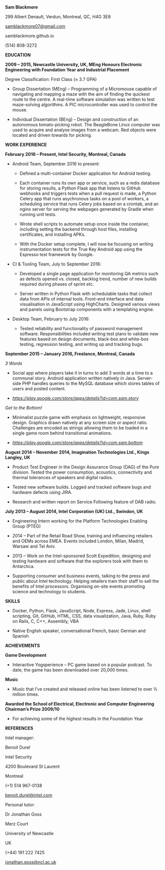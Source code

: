 **Sam Blackmore**

299 Albert Denault, Verdun, Montreal, QC, H4G 3E8

samblackmore07@gmail.com

samblackmore.github.io

\(514) 808-3272

**EDUCATION**

**2009 – 2015, Newcastle University, UK, MEng Honours Electronic
Engineering with Foundation Year and Industrial Placement**

Degree Classification: First Class (≈ 3.7 GPA)

-   Group Dissertation (MEng) – Programming of a Micromouse capable of
    navigating and mapping a maze with the aim of finding the quickest
    route to the centre. A real-time software simulation was written to
    test maze-solving algorithms. A PIC microcontroller was used to
    control the mouse.

-   Individual Dissertation (BEng) – Design and construction of an
    autonomous tomato-picking robot. The BeagleBone Linux computer was
    used to acquire and analyse images from a webcam. Red objects were
    located and driven towards for picking.

**WORK EXPERIENCE**

**February 2016 – Present, Intel Security, Montreal, Canada**

-   Android Team, September 2016 to present:

    -   Defined a multi-container Docker application for Android testing.

    -   Each container runs its own app or service, such as a redis database for storing results, a Python Flask app that listens to GitHub webhooks and triggers tests when a pull request is made, a Python Celery app that runs asychronous tasks on a pool of workers, a scheduling service that runs Celery jobs based on a crontab, and an nginx server for serving the webpages generated by Gradle when running unit tests.

    -   Wrote shell scripts to automate setup once inside the container, including setting the backend through host files, installing certificates, and installing APKs.

    -   With the Docker setup complete, I will now be focusing on writing instrumentation tests for the True Key Android app using the Espresso test framework by Google.

-   CI & Tooling Team, July to September 2016:

    -   Developed a single page application for monitoring QA metrics such as defects opened vs. closed, backlog trend, number of new builds required during phases of sprint etc.

    -   Server written in Python Flask with schedulable tasks that collect data from APIs of internal tools. Front-end interface and data visualisation in JavaScript using HighCharts. Designed various views and panels using Bootstrap components with a templating engine.

-   Desktop Team, February to July 2016:

    -   Tested reliability and functionality of password management software. Responsibilities included writing test plans to validate new features based on design documents, black-box and white-box testing, regression testing, and writing up and tracking bugs.


**September 2015 – January 2016, Freelance, Montreal, Canada**

*3 Words*

-   Social app where players take it in turns to add 3 words at a time
    to a communal story. Android application written natively in Java.
    Server-side PHP handles queries to the MySQL database which stores
    tables of users and posted content.

-   *https://play.google.com/store/apps/details?id=com.sam.story*

*Get to the Bottom!*

-   Minimalist puzzle game with emphasis on lightweight,
    responsive design. Graphics drawn natively at any screen size or
    aspect ratio. Challenges are encoded as strings allowing them to be
    loaded in a single game room behind transitional animations.

-   *https://play.google.com/store/apps/details?id=com.sam.bottom*

**August 2014 – November 2014, Imagination Technologies Ltd., Kings
Langley, UK**

-   Product Test Engineer in the Design Assurance Group (DAG) of the
    Pure division. Tested the power consumption, acoustics, connectivity
    and thermal tolerances of speakers and digital radios.

-   Tested new software builds. Logged and tracked software bugs and
    hardware defects using JIRA.

-   Research and written report on Service Following feature of
    DAB radio.

**July 2013 – August 2014, Intel Corporation (UK) Ltd., Swindon, UK**

-   Engineering Intern working for the Platform Technologies Enabling
    Group (PTEG)

-   2014 – Part of the Retail Road Show, training and influencing
    retailers and OEMs across EMEA. Events included London, Milan,
    Madrid, Warsaw and Tel Aviv.

-   2013 – Work on the Intel-sponsored Scott Expedition, designing and
    testing hardware and software that the explorers took with them
    to Antarctica.

-   Supporting consumer and business events, talking to the press and
    public about Intel technology. Helping retailers train their staff
    to sell the benefits of Intel processors. Organising on-site events
    promoting science and technology to students.

**SKILLS**

-   Docker, Python, Flask, JavaScript, Node, Express, Jade, Linux, shell
    scripting, Git, GitHub, HTML, CSS, data visualization, Java, Ruby,
    Ruby on Rails, C, C++, Assembly, VBA

-   Native English speaker, conversational French, basic German and
    Spanish

**ACHIEVEMENTS**

**Game Development**

-   Interactive Yogsperience – PC game based on a popular podcast. To
    date, the game has been downloaded over 20,000 times.

**Music**

-   Music that I’ve created and released online has been listened to
    over ½ million times.

**Awarded the School of Electrical, Electronic and Computer Engineering
Chairman’s Prize 2009/10**

-   For achieving some of the highest results in the Foundation Year

**REFERENCES**

Intel manager:

Benoit Durel

Intel Security

4200 Boulevard St Laurent

Montreal

(+1) 514 967-0138

benoit.durel@intel.com

Personal tutor:

Dr Jonathan Goss

Merz Court

University of Newcastle

UK

(+44) 191 222 7425

jonathan.goss@ncl.ac.uk
